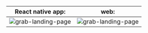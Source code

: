 





React native app:          |  web:
:-------------------------:|:-------------------------:
![grab-landing-page](https://media.giphy.com/media/1xV7ZXSXr9neIKDZSn/giphy.gif)  |  ![grab-landing-page](https://media.giphy.com/media/1oFplbktCCnd4kHjQs/giphy.gif)
